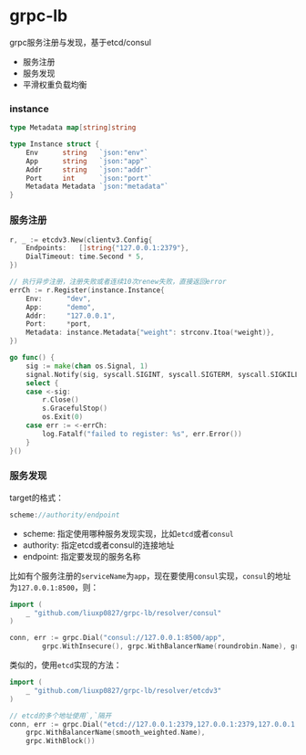 # grpc-lb
grpc服务注册与发现，基于etcd/consul
- 服务注册
- 服务发现
- 平滑权重负载均衡

### instance
```go
type Metadata map[string]string

type Instance struct {
	Env      string   `json:"env"`
	App      string   `json:"app"`
	Addr     string   `json:"addr"`
	Port     int      `json:"port"`
	Metadata Metadata `json:"metadata"`
}
```

### 服务注册
```go
r, _ := etcdv3.New(clientv3.Config{
	Endpoints:   []string{"127.0.0.1:2379"},
	DialTimeout: time.Second * 5,
})

// 执行异步注册，注册失败或者连续10次renew失败，直接返回error
errCh := r.Register(instance.Instance{
	Env:      "dev",
	App:      "demo",
	Addr:     "127.0.0.1",
	Port:     *port,
	Metadata: instance.Metadata{"weight": strconv.Itoa(*weight)},
})

go func() {
	sig := make(chan os.Signal, 1)
	signal.Notify(sig, syscall.SIGINT, syscall.SIGTERM, syscall.SIGKILL)
	select {
	case <-sig:
		r.Close()
	    s.GracefulStop()
	    os.Exit(0)
	case err := <-errCh:
		log.Fatalf("failed to register: %s", err.Error())
	}
}()
```

### 服务发现
target的格式：
```go
scheme://authority/endpoint
```
- scheme: 指定使用哪种服务发现实现，比如`etcd`或者`consul`
- authority: 指定etcd或者consul的连接地址
- endpoint: 指定要发现的服务名称

比如有个服务注册的`serviceName`为`app`，现在要使用`consul`实现，`consul`的地址为`127.0.0.1:8500`，则：
```go
import (
    _ "github.com/liuxp0827/grpc-lb/resolver/consul"
)

conn, err := grpc.Dial("consul://127.0.0.1:8500/app",
		grpc.WithInsecure(), grpc.WithBalancerName(roundrobin.Name), grpc.WithBlock())
```
类似的，使用`etcd`实现的方法：
```go
import (
	_ "github.com/liuxp0827/grpc-lb/resolver/etcdv3"
)

// etcd的多个地址使用`,`隔开
conn, err := grpc.Dial("etcd://127.0.0.1:2379,127.0.0.1:2379,127.0.0.1:2379/dev/echo", grpc.WithInsecure(),
	grpc.WithBalancerName(smooth_weighted.Name),
	grpc.WithBlock())
```